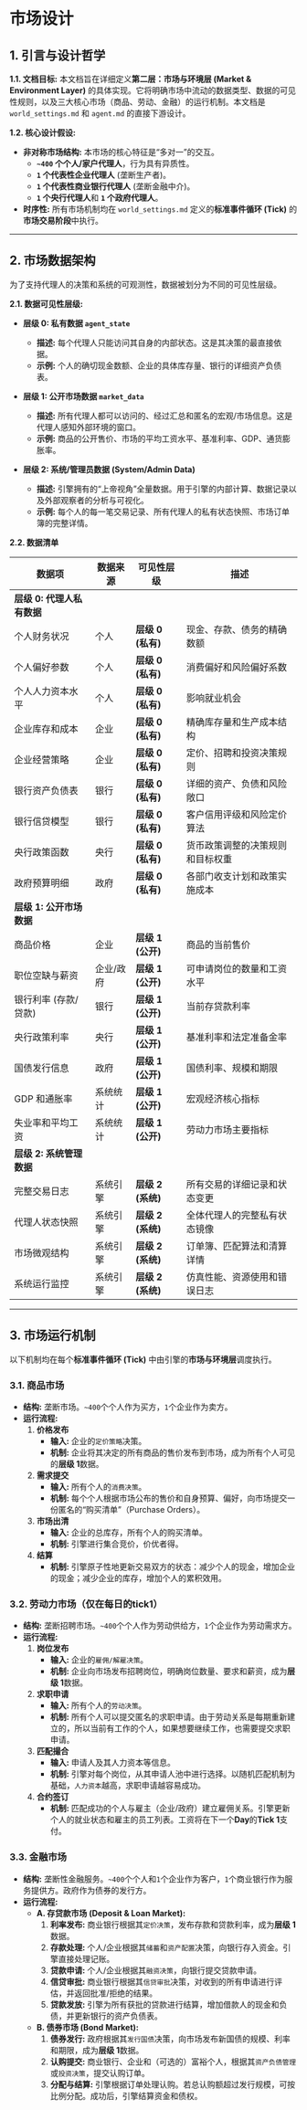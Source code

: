 # 市场设计

## **1. 引言与设计哲学**

**1.1. 文档目标:**
本文档旨在详细定义**第二层：市场与环境层 (Market & Environment Layer)** 的具体实现。它将明确市场中流动的数据类型、数据的可见性规则，以及三大核心市场（商品、劳动、金融）的运行机制。本文档是 `world_settings.md` 和 `agent.md` 的直接下游设计。

**1.2. 核心设计假设:**
* **非对称市场结构:** 本市场的核心特征是“多对一”的交互。
    * **`~400` 个个人/家户代理人**，行为具有异质性。
    * **`1` 个代表性企业代理人** (垄断生产者)。
    * **`1` 个代表性商业银行代理人** (垄断金融中介)。
    * **`1` 个央行代理人**和 **`1` 个政府代理人**。
* **时序性:** 所有市场机制均在 `world_settings.md` 定义的**标准事件循环 (Tick)** 的**市场交易阶段**中执行。

---

## **2. 市场数据架构**

为了支持代理人的决策和系统的可观测性，数据被划分为不同的可见性层级。

**2.1. 数据可见性层级:**

* **层级 0: 私有数据 `agent_state`**
    * **描述:** 每个代理人只能访问其自身的内部状态。这是其决策的最直接依据。
    * **示例:** 个人的确切现金数额、企业的具体库存量、银行的详细资产负债表。

* **层级 1: 公开市场数据 `market_data`**
    * **描述:** 所有代理人都可以访问的、经过汇总和匿名的宏观/市场信息。这是代理人感知外部环境的窗口。
    * **示例:** 商品的公开售价、市场的平均工资水平、基准利率、GDP、通货膨胀率。

* **层级 2: 系统/管理员数据 (System/Admin Data)**
    * **描述:** 引擎拥有的“上帝视角”全量数据。用于引擎的内部计算、数据记录以及外部观察者的分析与可视化。
    * **示例:** 每个人的每一笔交易记录、所有代理人的私有状态快照、市场订单簿的完整详情。

**2.2. 数据清单**

| 数据项             | 数据来源       | 可见性层级        | 描述|
| -------------------------------- | -------------- | ----------------- | --------|
| **层级 0: 代理人私有数据** |                |                   |                                          |
| 个人财务状况                     | 个人           | **层级 0 (私有)** | 现金、存款、债务的精确数额|
| 个人偏好参数                     | 个人           | **层级 0 (私有)** | 消费偏好和风险偏好系数|
| 个人人力资本水平                 | 个人           | **层级 0 (私有)** | 影响就业机会|
| 企业库存和成本                   | 企业           | **层级 0 (私有)** | 精确库存量和生产成本结构|
| 企业经营策略                     | 企业           | **层级 0 (私有)** | 定价、招聘和投资决策规则|
| 银行资产负债表                   | 银行           | **层级 0 (私有)** | 详细的资产、负债和风险敞口|
| 银行信贷模型                     | 银行           | **层级 0 (私有)** | 客户信用评级和风险定价算法|
| 央行政策函数                     | 央行           | **层级 0 (私有)** | 货币政策调整的决策规则和目标权重|
| 政府预算明细                     | 政府           | **层级 0 (私有)** | 各部门收支计划和政策实施成本|
| **层级 1: 公开市场数据** |                |                   |                                          |
| 商品价格                       | 企业           | **层级 1 (公开)** | 商品的当前售价|
| 职位空缺与薪资                   | 企业/政府      | **层级 1 (公开)** | 可申请岗位的数量和工资水平|
| 银行利率 (存款/贷款)             | 银行           | **层级 1 (公开)** | 当前存贷款利率|
| 央行政策利率                     | 央行           | **层级 1 (公开)** | 基准利率和法定准备金率|
| 国债发行信息                     | 政府           | **层级 1 (公开)** | 国债利率、规模和期限|
| GDP 和通胀率                     | 系统统计       | **层级 1 (公开)** | 宏观经济核心指标|
| 失业率和平均工资                 | 系统统计       | **层级 1 (公开)** | 劳动力市场主要指标|
| **层级 2: 系统管理数据** |                |                   |                                          |
| 完整交易日志                     | 系统引擎       | **层级 2 (系统)** | 所有交易的详细记录和状态变更|
| 代理人状态快照                   | 系统引擎       | **层级 2 (系统)** | 全体代理人的完整私有状态镜像|
| 市场微观结构                     | 系统引擎       | **层级 2 (系统)** | 订单簿、匹配算法和清算详情|
| 系统运行监控                     | 系统引擎       | **层级 2 (系统)** | 仿真性能、资源使用和错误日志|

---

## **3. 市场运行机制**

以下机制均在每个**标准事件循环 (Tick)** 中由引擎的**市场与环境层**调度执行。

### **3.1. 商品市场**

* **结构:** 垄断市场。`~400`个个人作为买方，`1`个企业作为卖方。
* **运行流程:**
    1.  **价格发布**
        * **输入:** 企业的`定价策略`决策。
        * **机制:** 企业将其决定的所有商品的售价发布到市场，成为所有个人可见的**层级 1**数据。
    2.  **需求提交**
        * **输入:** 所有个人的`消费决策`。
        * **机制:** 每个个人根据市场公布的售价和自身预算、偏好，向市场提交一份匿名的“购买清单”（Purchase Orders）。
    3.  **市场出清**
        * **输入:** 企业的总库存，所有个人的购买清单。
        * **机制:** 引擎进行集合竞价，价优者得。
    4.  **结算**
        * **机制:** 引擎原子性地更新交易双方的状态：减少个人的现金，增加企业的现金；减少企业的库存，增加个人的累积效用。

### **3.2. 劳动力市场（仅在每日的tick1）**

* **结构:** 垄断招聘市场。`~400`个个人作为劳动供给方，`1`个企业作为劳动需求方。
* **运行流程:**
    1.  **岗位发布**
        * **输入:** 企业的`雇佣/解雇决策`。
        * **机制:** 企业向市场发布招聘岗位，明确岗位数量、要求和薪资，成为**层级 1**数据。
    2.  **求职申请**
        * **输入:** 所有个人的`劳动决策`。
        * **机制:** 所有个人可以提交匿名的求职申请。由于劳动关系是每期重新建立的，所以当前有工作的个人，如果想要继续工作，也需要提交求职申请。
    3.  **匹配撮合**
        * **输入:** 申请人及其人力资本等信息。
        * **机制:** 引擎对每个岗位，从其申请人池中进行选择。以随机匹配机制为基础，`人力资本`越高，求职申请越容易成功。
    4.  **合约签订**
        * **机制:** 匹配成功的个人与雇主（企业/政府）建立雇佣关系。引擎更新个人的就业状态和雇主的员工列表。工资将在下一个**Day**的**Tick 1**支付。

### **3.3. 金融市场**

* **结构:** 垄断性金融服务。`~400`个个人和`1`个企业作为客户，`1`个商业银行作为服务提供方。政府作为债券的发行方。
* **运行流程:**
    * **A. 存贷款市场 (Deposit & Loan Market):**
        1.  **利率发布:** 商业银行根据其`定价决策`，发布存款和贷款利率，成为**层级 1**数据。
        2.  **存款处理:** 个人/企业根据其`储蓄`和`资产配置`决策，向银行存入资金。引擎直接处理记账。
        3.  **贷款申请:** 个人/企业根据其`融资决策`，向银行提交贷款申请。
        4.  **信贷审批:** 商业银行根据其`信贷审批`决策，对收到的所有申请进行评估，并返回批准/拒绝的结果。
        5.  **贷款发放:** 引擎为所有获批的贷款进行结算，增加借款人的现金和负债，并更新银行的资产负债表。
    * **B. 债券市场 (Bond Market):**
        1.  **债券发行:** 政府根据其`发行国债`决策，向市场发布新国债的规模、利率和期限，成为**层级 1**数据。
        2.  **认购提交:** 商业银行、企业和（可选的）富裕个人，根据其`资产负债管理`或`投资决策`，提交认购订单。
        3.  **分配与结算:** 引擎根据订单处理认购。若总认购额超过发行规模，可按比例分配。成功后，引擎结算资金和债权。

